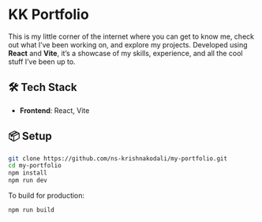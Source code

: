 # KK Portfolio

This is my little corner of the internet where you can get to know me, check out what I’ve been working on, and explore my projects. Developed using **React** and **Vite**, it’s a showcase of my skills, experience, and all the cool stuff I’ve been up to.

## 🛠 Tech Stack

- **Frontend**: React, Vite

## 📦 Setup

```sh
git clone https://github.com/ns-krishnakodali/my-portfolio.git
cd my-portfolio
npm install
npm run dev
```

To build for production:

```sh
npm run build
```
